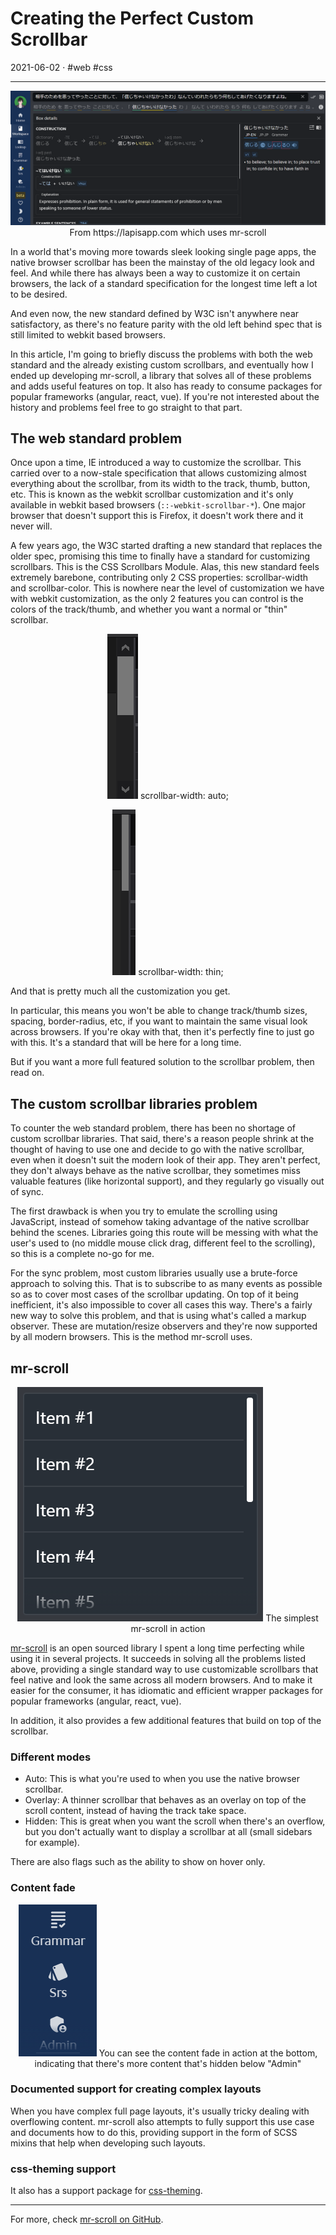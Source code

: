 # Creating the Perfect Custom Scrollbar

2021-06-02 · #web #css

---

<p align="center">
  <img src="../assets/2021-06-02-creating-the-perfect-custom-scrollbar/1.png" />
  From https://lapisapp.com which uses mr-scroll
</p>

In a world that's moving more towards sleek looking single page apps, the native browser scrollbar has been the mainstay of the old legacy look and feel. And while there has always been a way to customize it on certain browsers, the lack of a standard specification for the longest time left a lot to be desired.

And even now, the new standard defined by W3C isn't anywhere near satisfactory, as there's no feature parity with the old left behind spec that is still limited to webkit based browsers.

In this article, I'm going to briefly discuss the problems with both the web standard and the already existing custom scrollbars, and eventually how I ended up developing mr-scroll, a library that solves all of these problems and adds useful features on top. It also has ready to consume packages for popular frameworks (angular, react, vue). If you're not interested about the history and problems feel free to go straight to that part.

## The web standard problem

Once upon a time, IE introduced a way to customize the scrollbar. This carried over to a now-stale specification that allows customizing almost everything about the scrollbar, from its width to the track, thumb, button, etc. This is known as the webkit scrollbar customization and it's only available in webkit based browsers (`::-webkit-scrollbar-*`). One major browser that doesn't support this is Firefox, it doesn't work there and it never will.

A few years ago, the W3C started drafting a new standard that replaces the older spec, promising this time to finally have a standard for customizing scrollbars. This is the CSS Scrollbars Module. Alas, this new standard feels extremely barebone, contributing only 2 CSS properties: scrollbar-width and scrollbar-color. This is nowhere near the level of customization we have with webkit customization, as the only 2 features you can control is the colors of the track/thumb, and whether you want a normal or "thin" scrollbar.

<p align="center">
  <img src="../assets/2021-06-02-creating-the-perfect-custom-scrollbar/2.png" />
  scrollbar-width: auto;
</p>

<p align="center">
  <img src="../assets/2021-06-02-creating-the-perfect-custom-scrollbar/3.png" />
  scrollbar-width: thin;
</p>

And that is pretty much all the customization you get.

In particular, this means you won't be able to change track/thumb sizes, spacing, border-radius, etc, if you want to maintain the same visual look across browsers. If you're okay with that, then it's perfectly fine to just go with this. It's a standard that will be here for a long time.

But if you want a more full featured solution to the scrollbar problem, then read on.

## The custom scrollbar libraries problem

To counter the web standard problem, there has been no shortage of custom scrollbar libraries. That said, there's a reason people shrink at the thought of having to use one and decide to go with the native scrollbar, even when it doesn't suit the modern look of their app. They aren't perfect, they don't always behave as the native scrollbar, they sometimes miss valuable features (like horizontal support), and they regularly go visually out of sync.

The first drawback is when you try to emulate the scrolling using JavaScript, instead of somehow taking advantage of the native scrollbar behind the scenes. Libraries going this route will be messing with what the user's used to (no middle mouse click drag, different feel to the scrolling), so this is a complete no-go for me.

For the sync problem, most custom libraries usually use a brute-force approach to solving this. That is to subscribe to as many events as possible so as to cover most cases of the scrollbar updating. On top of it being inefficient, it's also impossible to cover all cases this way. There's a fairly new way to solve this problem, and that is using what's called a markup observer. These are mutation/resize observers and they're now supported by all modern browsers. This is the method mr-scroll uses.

## mr-scroll

<p align="center">
  <img src="../assets/2021-06-02-creating-the-perfect-custom-scrollbar/4.png" />
  The simplest mr-scroll in action
</p>

[mr-scroll](https://github.com/mrahhal/mr-scroll) is an open sourced library I spent a long time perfecting while using it in several projects. It succeeds in solving all the problems listed above, providing a single standard way to use customizable scrollbars that feel native and look the same across all modern browsers. And to make it easier for the consumer, it has idiomatic and efficient wrapper packages for popular frameworks (angular, react, vue).

In addition, it also provides a few additional features that build on top of the scrollbar.

### Different modes

- Auto: This is what you're used to when you use the native browser scrollbar.
- Overlay: A thinner scrollbar that behaves as an overlay on top of the scroll content, instead of having the track take space.
- Hidden: This is great when you want the scroll when there's an overflow, but you don't actually want to display a scrollbar at all (small sidebars for example).

There are also flags such as the ability to show on hover only.

### Content fade

<p align="center">
  <img src="../assets/2021-06-02-creating-the-perfect-custom-scrollbar/5.png" />
  You can see the content fade in action at the bottom, indicating that there's more content that's hidden below "Admin"
</p>

### Documented support for creating complex layouts

When you have complex full page layouts, it's usually tricky dealing with overflowing content. mr-scroll also attempts to fully support this use case and documents how to do this, providing support in the form of SCSS mixins that help when developing such layouts.

### css-theming support

It also has a support package for [css-theming](https://github.com/mrahhal/css-theming).

---

For more, check [mr-scroll on GitHub](https://github.com/mrahhal/mr-scroll).
